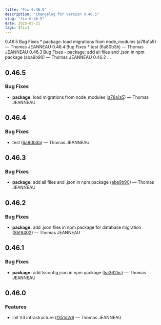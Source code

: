 ```yaml
---
title: "Fix 0.46.5"
description: "Changelog for version 0.46.5"
slug: "fix-0-46-5"
date: 2025-05-21
tags: [fix]
---
```


<p class="before-truncate"> 0.46.5   Bug Fixes  * package: load migrations from node_modules (a78a1a5) — Thomas JEANNEAU   0.46.4   Bug Fixes  * test (6a80b3b) — Thomas JEANNEAU   0.46.3   Bug Fixes  - package: add all files and .json in npm package (aba9b90) — Thomas JEANNEAU   0.46.2 ...</p>

<!-- truncate -->

## 0.46.5

### Bug Fixes

* **package:** load migrations from node_modules ([a78a1a5](https://github.com/latechforce/engine/commit/a78a1a5a79838a2f32d9a4383a2ad51293933769)) — Thomas JEANNEAU

## 0.46.4

### Bug Fixes

* test ([6a80b3b](https://github.com/latechforce/engine/commit/6a80b3b7d5da19cc9d44578644753b3346146c8c)) — Thomas JEANNEAU

## 0.46.3

### Bug Fixes

- **package:** add all files and .json in npm package ([aba9b90](https://github.com/latechforce/engine/commit/aba9b9035e9f471499a91b481fb20905da2a192e)) — Thomas JEANNEAU

## 0.46.2

### Bug Fixes

- **package:** add .json files in npm package for database migration ([85f6402](https://github.com/latechforce/engine/commit/85f640244957fe8764f65764aef8607b75b2f08f)) — Thomas JEANNEAU

## 0.46.1

### Bug Fixes

- **package:** add tsconfig.json in npm package ([5a3625c](https://github.com/latechforce/engine/commit/5a3625c85cb313af6d89f2c7ce91e3da83b1eca3)) — Thomas JEANNEAU

## 0.46.0

### Features

- init V3 infrastructure ([f351d2d](https://github.com/latechforce/engine/commit/f351d2d9ffa4692d0c31b53c076e4912242837f8)) — Thomas JEANNEAU
